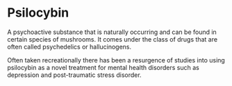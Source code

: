# Psilocybin

A psychoactive substance that is naturally occurring and can be found in certain species of mushrooms. It comes under the class of drugs that are often called psychedelics or hallucinogens.

Often taken recreationally there has been a resurgence of studies into using psilocybin as a novel treatment for mental health disorders such as depression and post-traumatic stress disorder.
